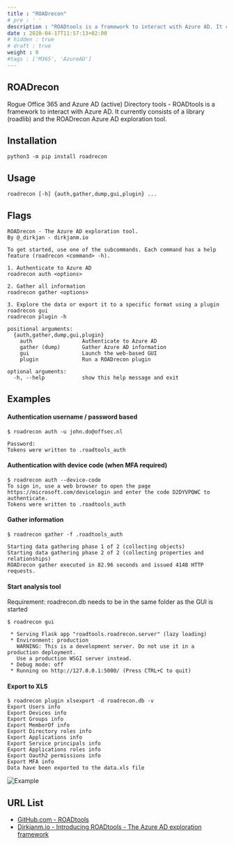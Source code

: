 ```yaml
---
title : "ROADrecon"
# pre : ' '
description : "ROADtools is a framework to interact with Azure AD. It currently consists of a library (roadlib) and the ROADrecon Azure AD exploration tool."
date : 2020-04-17T11:57:13+02:00
# hidden : true
# draft : true
weight : 0
#tags : ['M365', 'AzureAD']
---
```


## ROADrecon

Rogue Office 365 and Azure AD (active) Directory tools - ROADtools is a framework to interact with Azure AD. It currently consists of a library (roadlib) and the ROADrecon Azure AD exploration tool.

## Installation

```plain
python3 -m pip install roadrecon
```

## Usage

```plain
roadrecon [-h] {auth,gather,dump,gui,plugin} ...
```

## Flags

```plain
ROADrecon - The Azure AD exploration tool.
By @_dirkjan - dirkjanm.io

To get started, use one of the subcommands. Each command has a help feature (roadrecon <command> -h).

1. Authenticate to Azure AD
roadrecon auth <options>

2. Gather all information
roadrecon gather <options>

3. Explore the data or export it to a specific format using a plugin
roadrecon gui
roadrecon plugin -h

positional arguments:
  {auth,gather,dump,gui,plugin}
    auth                Authenticate to Azure AD
    gather (dump)       Gather Azure AD information
    gui                 Launch the web-based GUI
    plugin              Run a ROADrecon plugin

optional arguments:
  -h, --help            show this help message and exit
```

## Examples

#### Authentication username / password based

```plain
$ roadrecon auth -u john.do@offsec.nl

Password:
Tokens were written to .roadtools_auth
```

#### Authentication with device code (when MFA required)

```plain
$ roadrecon auth --device-code
To sign in, use a web browser to open the page https://microsoft.com/devicelogin and enter the code D2DYVPQWC to authenticate.
Tokens were written to .roadtools_auth
```

#### Gather information

```plain
$ roadrecon gather -f .roadtools_auth

Starting data gathering phase 1 of 2 (collecting objects)
Starting data gathering phase 2 of 2 (collecting properties and relationships)
ROADrecon gather executed in 82.96 seconds and issued 4148 HTTP requests.
```

#### Start analysis tool

Requirement: roadrecon.db needs to be in the same folder as the GUI is started

```plain
$ roadrecon gui

 * Serving Flask app "roadtools.roadrecon.server" (lazy loading)
 * Environment: production
   WARNING: This is a development server. Do not use it in a production deployment.
   Use a production WSGI server instead.
 * Debug mode: off
 * Running on http://127.0.0.1:5000/ (Press CTRL+C to quit)
```

#### Export to XLS

```plain
$ roadrecon plugin xlsexport -d roadrecon.db -v
Export Users info
Export Devices info
Export Groups info
Export MemberOf info
Export Directory roles info
Export Applications info
Export Service principals info
Export Applications roles info
Export Oauth2 permissions info
Export MFA info
Data have been exported to the data.xls file
```

![Example](images/example1.png)

## URL List

* [GitHub.com - ROADtools](https://github.com/dirkjanm/ROADtools)
* [Dirkjanm.io - Introducing ROADtools - The Azure AD exploration framework](https://dirkjanm.io/introducing-roadtools-and-roadrecon-azure-ad-exploration-framework/)

